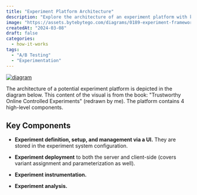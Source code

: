 ```yaml
---
title: "Experiment Platform Architecture"
description: "Explore the architecture of an experiment platform with key components."
image: "https://assets.bytebytego.com/diagrams/0189-experiment-framework.jpg"
createdAt: "2024-03-08"
draft: false
categories:
  - how-it-works
tags:
  - "A/B Testing"
  - "Experimentation"
---
```


[![diagram](https://assets.bytebytego.com/diagrams/0189-experiment-framework.jpg)](https://substackcdn.com/image/fetch/f_auto,q_auto:good,fl_progressive:steep/https%3A%2F%2Fsubstack-post-media.s3.amazonaws.com%2Fpublic%2Fimages%2Fd79ea50e-e386-41c9-9f66-e28006ed1115_1677x1536.jpeg)

The architecture of a potential experiment platform is depicted in the diagram below. This content of the visual is from the book: "Trustworthy Online Controlled Experiments" (redrawn by me). The platform contains 4 high-level components.

## Key Components

*   **Experiment definition, setup, and management via a UI.** They are stored in the experiment system configuration.

*   **Experiment deployment** to both the server and client-side (covers variant assignment and parameterization as well).

*   **Experiment instrumentation.**

*   **Experiment analysis.**
